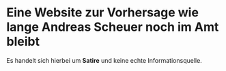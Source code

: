 # Eine Website zur Vorhersage wie lange Andreas Scheuer noch im Amt bleibt

Es handelt sich hierbei um **Satire** und keine echte Informationsquelle.